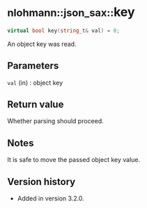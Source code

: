 # <small>nlohmann::json_sax::</small>key

```cpp
virtual bool key(string_t& val) = 0;
```

An object key was read.

## Parameters

`val` (in)
:   object key

## Return value

Whether parsing should proceed.

## Notes

It is safe to move the passed object key value.

## Version history

- Added in version 3.2.0.
